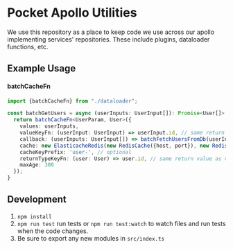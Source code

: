 # Pocket Apollo Utilities

We use this repository as a place to keep code we use across our apollo implementing services' repositories.
These include plugins, dataloader functions, etc.

## Example Usage
#### batchCacheFn
```typescript
import {batchCacheFn} from "./dataloader";

const batchGetUsers = async (userInputs: UserInput[]): Promise<User[]> => {
  return batchCacheFn<UserParam, User>({
    values: userInputs,
    valueKeyFn: (userInput: UserInput) => userInput.id, // same return value as cacheKeyFn
    callback: (userInputs: UserInput[]) => batchFetchUsersFromDb(userInputs),
    cache: new ElasticacheRedis(new RedisCache({host, port}), new RedisCache({host, port})), // primary and reader
    cacheKeyPrefix: 'user-', // optional
    returnTypeKeyFn: (user: User) => user.id, // same return value as valueFn
    maxAge: 300
  });
}
```

## Development
1. `npm install`
2. `npm run test` run tests or `npm run test:watch` to watch files and run tests when the code changes.
3. Be sure to export any new modules in `src/index.ts`
